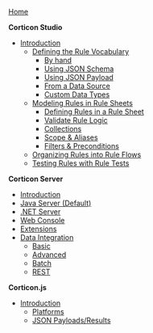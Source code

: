 [Home](README.md)

**Corticon Studio**

  - [Introduction](studio/README.md)
    - [Defining the Rule Vocabulary](studio/vocabulary/README.md)
      - [By hand](studio/vocabulary/create-by-hand.md)
      - [Using JSON Schema](studio/vocabulary/create-from-json-schema.md)
      - [Using JSON Payload](studio/vocabulary/create-from-json-payload.md)
      - [From a Data Source](studio/vocabulary/create-from-datasource.md)
      - [Custom Data Types](studio/vocabulary/cdt.md)
    - [Modeling Rules in Rule Sheets](studio/rulesheets/)
      - [Defining Rules in a Rule Sheet](studio/rulesheets/Defining-rules-in-a-Rulesheet.md)
      - [Validate Rule Logic](studio/rulesheets/logical-integrity.md)
      - [Collections](studio/rulesheets/collections.md)
      - [Scope & Aliases](studio/rulesheets/scope-and-aliases.md)
      - [Filters & Preconditions](studio/rulesheets/filters-preconditions.md)
    - [Organizing Rules into Rule Flows](studio/ruleflows/)
    - [Testing Rules with Rule Tests](studio/ruletests/)

**Corticon Server**

  - [Introduction](server/README.md)
  - [Java Server (Default)](server/java.md)
  - [.NET Server](server/net.md)
  - [Web Console](server/console.md)
  - [Extensions](server/extending.md)
  - [Data Integration](server/data/README.md)
    - [Basic](server/data/edc.md)
    - [Advanced](server/data/adc.md)
    - [Batch](server/data/batch.md)
    - [REST](server/data/rest.md)

**Corticon.js**

  - [Introduction](js/README.md)
    - [Platforms](js/platforms.md)
    - [JSON Payloads/Results](js/json-payloads.md)


